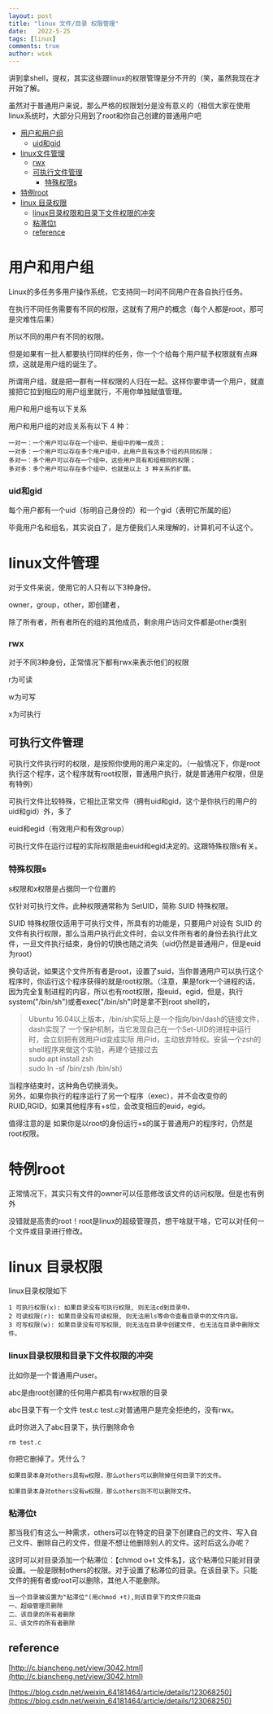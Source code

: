 ```yaml
---
layout: post
title: "linux 文件/目录 权限管理"
date:   2022-5-25
tags: [linux]
comments: true
author: wsxk
---
```


讲到拿shell，提权，其实这些跟linux的权限管理是分不开的（笑，虽然我现在才开始了解。

虽然对于普通用户来说，那么严格的权限划分是没有意义的（相信大家在使用linux系统时，大部分只用到了root和你自己创建的普通用户吧

- [用户和用户组](#用户和用户组)
    - [uid和gid](#uid和gid)
- [linux文件管理](#linux文件管理)
    - [rwx](#rwx)
  - [可执行文件管理](#可执行文件管理)
    - [特殊权限s](#特殊权限s)
- [特例root](#特例root)
- [linux 目录权限](#linux-目录权限)
    - [linux目录权限和目录下文件权限的冲突](#linux目录权限和目录下文件权限的冲突)
    - [粘滞位t](#粘滞位t)
  - [reference](#reference)

# 用户和用户组

Linux的多任务多用户操作系统，它支持同一时间不同用户在各自执行任务。

在执行不同任务需要有不同的权限，这就有了用户的概念（每个人都是root，那可是灾难性后果）

所以不同的用户有不同的权限。

但是如果有一批人都要执行同样的任务，你一个个给每个用户赋予权限就有点麻烦，这就是用户组的诞生了。

所谓用户组，就是把一群有一样权限的人归在一起。这样你要申请一个用户，就直接把它拉到相应的用户组里就行，不用你单独赋值管理。

用户和用户组有以下关系

用户和用户组的对应关系有以下 4 种：

    一对一：一个用户可以存在一个组中，是组中的唯一成员；
    一对多：一个用户可以存在多个用户组中，此用户具有这多个组的共同权限；
    多对一：多个用户可以存在一个组中，这些用户具有和组相同的权限；
    多对多：多个用户可以存在多个组中，也就是以上 3 种关系的扩展。


### uid和gid

每个用户都有一个uid（标明自己身份的）和一个gid（表明它所属的组）

毕竟用户名和组名，其实说白了，是方便我们人来理解的，计算机可不认这个。

# linux文件管理

对于文件来说，使用它的人只有以下3种身份。

owner，group，other，即创建者，

除了所有者，所有者所在的组的其他成员，剩余用户访问文件都是other类别

### rwx

对于不同3种身份，正常情况下都有rwx来表示他们的权限

r为可读

w为可写

x为可执行

## 可执行文件管理

可执行文件执行时的权限，是按照你使用的用户来定的。（一般情况下，你是root执行这个程序，这个程序就有root权限，普通用户执行，就是普通用户权限，但是有特例）

可执行文件比较特殊，它相比正常文件（拥有uid和gid，这个是你执行的用户的uid和gid）外，多了

euid和egid（有效用户和有效group）

可执行文件在运行过程的实际权限是由euid和egid决定的。这跟特殊权限s有关。

### 特殊权限s

s权限和x权限是占据同一个位置的

仅针对可执行文件。此种权限通常称为 SetUID，简称 SUID 特殊权限。

SUID 特殊权限仅适用于可执行文件，所具有的功能是，只要用户对设有 SUID 的文件有执行权限，那么当用户执行此文件时，会以文件所有者的身份去执行此文件，一旦文件执行结束，身份的切换也随之消失（uid仍然是普通用户，但是euid为root）

换句话说，如果这个文件所有者是root，设置了suid，当你普通用户可以执行这个程序时，你运行这个程序获得的就是root权限。（注意，果是fork一个进程的话，因为完全复制进程的内容，所以也有root权限，指euid，egid，但是，执行system("/bin/sh")或者exec("/bin/sh")时是拿不到root shell的，
>Ubuntu 16.04以上版本，/bin/sh实际上是一个指向/bin/dash的链接文件，dash实现了 一个保护机制，当它发现自己在一个Set-UID的进程中运行时，会立刻把有效用户id变成实际 用户id，主动放弃特权。安装一个zsh的shell程序来做这个实验，再建个链接过去<br>
sudo apt install zsh<br>
sudo ln -sf /bin/zsh /bin/sh）

当程序结束时，这种角色切换消失。<br>
另外，如果你执行的程序运行了另一个程序（exec），并不会改变你的RUID,RGID，如果其他程序有+s位，会改变相应的euid，egid。

值得注意的是 如果你是以root的身份运行+s的属于普通用户的程序时，仍然是root权限。

# 特例root

正常情况下，其实只有文件的owner可以任意修改该文件的访问权限。但是也有例外

没错就是高贵的root！root是linux的超级管理员，想干啥就干啥，它可以对任何一个文件或目录进行修改。


# linux 目录权限

linux目录权限如下

    1 可执行权限(x): 如果目录没有可执行权限, 则无法cd到目录中。
    2 可读权限(r): 如果目录没有可读权限, 则无法用ls等命令查看目录中的文件内容。
    3 可写权限(w): 如果目录没有可写权限, 则无法在目录中创建文件, 也无法在目录中删除文件。

### linux目录权限和目录下文件权限的冲突

比如你是一个普通用户user。

abc是由root创建的任何用户都具有rwx权限的目录

abc目录下有一个文件 test.c test.c对普通用户是完全拒绝的，没有rwx。

此时你进入了abc目录下，执行删除命令

    rm test.c

你把它删掉了。凭什么？

    如果目录本身对others具有w权限，那么others可以删除掉任何目录下的文件。
    
    如果目录本身对others没有w权限，那么others则不可以删除文件。

### 粘滞位t

那当我们有这么一种需求，others可以在特定的目录下创建自己的文件、写入自己文件、删除自己的文件，但是不想让他删除别人的文件。这时后这么办呢？

这时可以对目录添加一个粘滞位：【chmod o+t 文件名】，这个粘滞位只能对目录设置。一般是限制others的权限。对于设置了粘滞位的目录。在该目录下。只能文件的拥有者或root可以删除，其他人不能删除。


    当一个目录被设置为"粘滞位"(用chmod +t),则该目录下的文件只能由
    一、超级管理员删除
    二、该目录的所有者删除
    三、该文件的所有者删除


## reference

[http://c.biancheng.net/view/3042.html](http://c.biancheng.net/view/3042.html)

[https://blog.csdn.net/weixin_64181464/article/details/123068250](https://blog.csdn.net/weixin_64181464/article/details/123068250)